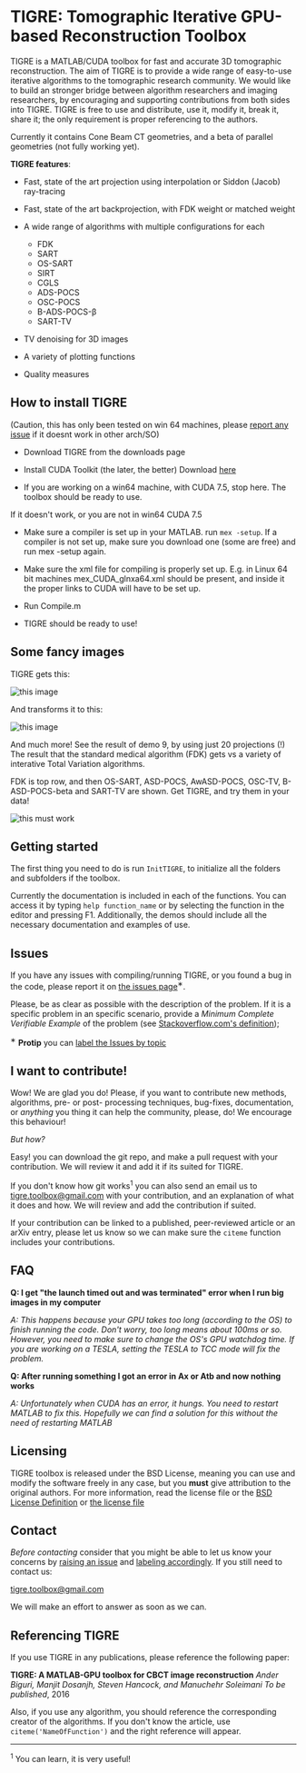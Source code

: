 TIGRE: Tomographic Iterative GPU-based Reconstruction Toolbox
======

TIGRE is a MATLAB/CUDA toolbox for fast and accurate 3D tomographic 
reconstruction. The aim of TIGRE is to provide a wide range of easy-to-use 
iterative algorithms to the tomographic research community. 
We would like to build an stronger bridge between algorithm researchers and
imaging researchers, by encouraging and supporting contributions from both sides into
TIGRE. TIGRE is free to use and distribute, use it, modify it, break it, share it; 
the only requirement is proper referencing to the authors.

Currently it contains Cone Beam CT geometries, and a beta of parallel geometries (not fully working yet). 


**TIGRE features**:

  - Fast, state of the art projection using interpolation or Siddon (Jacob) ray-tracing

  - Fast, state of the art backprojection, with FDK weight or matched weight 

  - A wide range of algorithms with multiple configurations for each 
      - FDK                    
      - SART                    
      - OS-SART                
      - SIRT                   
      - CGLS
      - ADS-POCS               
      - OSC-POCS              
      - B-ADS-POCS-&#946;       
      - SART-TV

  - TV denoising for 3D images

  - A variety of plotting functions

  - Quality measures


## How to install TIGRE

(Caution, this has only been tested on win 64 machines, please [report any 
issue][2] if it doesnt work in other arch/SO)
 
   - Download TIGRE from the downloads page
   
   - Install  CUDA Toolkit (the later, the better)
     Download [here][1]
   
   - If you are working on a win64 machine, with CUDA 7.5, stop here. The
     toolbox should be ready to use.

If it doesn't work, or you are not in win64 CUDA 7.5
   
   - Make sure a compiler is set up in your MATLAB. run `mex -setup`. If a 
     compiler is not set up, make sure you download one (some are free)
     and run mex -setup again.
   
   - Make sure the xml file for compiling is properly set up. E.g. in Linux 64 bit machines
     mex_CUDA_glnxa64.xml should be present, and inside it the proper links to CUDA will have to be set up.

   - Run Compile.m

   - TIGRE should be ready to use!


## Some fancy images

TIGRE gets this:

![this image](http://i.imgur.com/ahnFc05.gif?1)

And transforms it to this:

![this image](http://i.imgur.com/NcVEac2.gif?1)
 
And much more! See the result of demo 9, by using just 20 projections (!) The result that the standard medical algorithm (FDK) gets vs a variety of interative Total Variation algorithms. 

FDK is top row, and then OS-SART, ASD-POCS, AwASD-POCS, OSC-TV, B-ASD-POCS-beta and SART-TV are shown. Get TIGRE, and try them in your data!

![this must work](http://i.imgur.com/lsDu45A.gif?1)




## Getting started


The first thing you need to do is run `InitTIGRE`, to initialize all the 
folders and subfolders if the toolbox.

Currently the documentation is included in each of the functions. You can access it 
by typing `help function_name` or by selecting the function in the editor and pressing F1.
Additionally, the demos should include all the necessary documentation and examples of use.

## Issues

If you have any issues with compiling/running TIGRE, or you found a bug in
the code, please report it on [the issues page][2]<sup>&#8727;</sup>.

Please, be as clear as  possible with the description of the problem.
If it is a specific problem in an specific scenario, provide a *Minimum 
Complete Verifiable Example* of the problem (see [Stackoverflow.com's definition][3]);

<sup>&#8727;</sup> **Protip** you can [label the Issues by topic][4]

## I want to contribute! 

Wow! We are glad you do! Please, if you want to contribute new methods, 
algorithms, pre- or post- processing techniques, bug-fixes, documentation, or
*anything* you thing it can help the community, please, do! We encourage
this behaviour!

*But how?* 

Easy! you can download the git repo, and make a pull request with your 
contribution. We will review it and add it if its suited for TIGRE. 

If you don't know how git
works<sup>1</sup> you can also send an email us to tigre.toolbox@gmail.com 
with your contribution, and an explanation of what it does and how. We will
review and add the contribution if suited.

If your contribution can be linked to a published, peer-reviewed article or
an arXiv entry, please let us know so we can make sure the `citeme` function
includes your contributions.

## FAQ

**Q: I get "the launch timed out and was terminated" error when I run big images
in my computer**

*A: This happens because your GPU takes too long (according to the OS) to finish
running the code. Don't worry, too long means about 100ms or so. However, you need
to make sure to change the OS's GPU watchdog time. 
If you are working on a TESLA, setting the TESLA to TCC mode will fix the problem.*

**Q: After running something I got an error in Ax or Atb and now nothing works**

*A: Unfortunately when CUDA has an error, it hungs. You need to restart MATLAB to fix
this. Hopefully we can find a solution for this without the need of restarting MATLAB*

## Licensing

TIGRE toolbox is released under the BSD License, meaning you can use and modify 
the software freely in any case, but you **must** give attribution to the original authors.
For more information, read the license file or the [BSD License Definition][5] or [the license file][6]

## Contact

*Before contacting* consider that you might be able to let us know your concerns by
[raising an issue][2] and [labeling accordingly][4]. If you still need to contact us:

tigre.toolbox@gmail.com

We will make an effort to answer as soon as we can.

## Referencing TIGRE

If you use TIGRE in any publications, please reference the following paper:

**TIGRE: A MATLAB-GPU toolbox for CBCT image reconstruction**
*Ander Biguri, Manjit Dosanjh, Steven Hancock, and Manuchehr Soleimani*
*To be published*, 2016

Also, if you use any algorithm, you should reference the corresponding creator
of the algorithms. If you don't know the article, use `citeme('NameOfFunction')`
and the right reference will appear.


---

<sup>1</sup> You can learn, it is very useful!


[1]: https://developer.nvidia.com/cuda-downloads
[2]: https://github.com/CERN/TIGRE/issues
[3]: https://stackoverflow.com/help/mcve
[4]: https://help.github.com/articles/applying-labels-to-issues-and-pull-requests/
[5]: http://www.linfo.org/bsdlicense.html
[6]: https://github.com/CERN/TIGRE/license.txt
